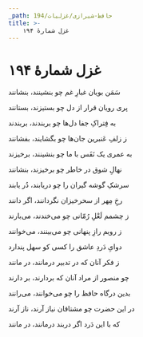 ```yaml
---
_path: حافظ-شیرازی/غزلیات/194
title: >-
    غزل شمارهٔ ۱۹۴
---
```

# غزل شمارهٔ ۱۹۴

<div class="b" id="bn1"><div class="m1"><p>سَمَن بویان غبارِ غم چو بنشینند، بنشانند</p></div>
<div class="m2"><p>پری رویان قرار از دل چو بستیزند، بستانند</p></div></div>
<div class="b" id="bn2"><div class="m1"><p>به فِتراکِ جفا دل‌ها چو بربندند، بربندند</p></div>
<div class="m2"><p>ز زلفِ عَنبرین جان‌ها چو بگشایند، بفشانند</p></div></div>
<div class="b" id="bn3"><div class="m1"><p>به عمری یک نَفَس با ما چو بنشینند، برخیزند</p></div>
<div class="m2"><p>نهالِ شوق در خاطر چو برخیزند، بنشانند</p></div></div>
<div class="b" id="bn4"><div class="m1"><p>سرشکِ گوشه گیران را چو دریابند، دُر یابند</p></div>
<div class="m2"><p>رخِ مِهر از سحرخیزان نگردانند، اگر دانند</p></div></div>
<div class="b" id="bn5"><div class="m1"><p>ز چشمم لَعْلِ رُمّانی چو می‌خندند، می‌بارند</p></div>
<div class="m2"><p>ز رویم رازِ پنهانی چو می‌بینند، می‌خوانند</p></div></div>
<div class="b" id="bn6"><div class="m1"><p>دوایِ دَردِ عاشق را کسی کو سهل پندارد</p></div>
<div class="m2"><p>ز فکر آنان که در تدبیر درمانند، در مانند</p></div></div>
<div class="b" id="bn7"><div class="m1"><p>چو منصور از مراد آنان که بردارند، بر دارند</p></div>
<div class="m2"><p>بدین درگاه حافظ را چو می‌خوانند، می‌رانند</p></div></div>
<div class="b" id="bn8"><div class="m1"><p>در این حضرت چو مشتاقان نیاز آرند، ناز آرند</p></div>
<div class="m2"><p>که با این دَرد اگر دربند درمانند، در مانند</p></div></div>
